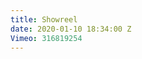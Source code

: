 ```yaml
---
title: Showreel
date: 2020-01-10 18:34:00 Z
Vimeo: 316819254
---
```


[](https://vimeo.com/316819254)
